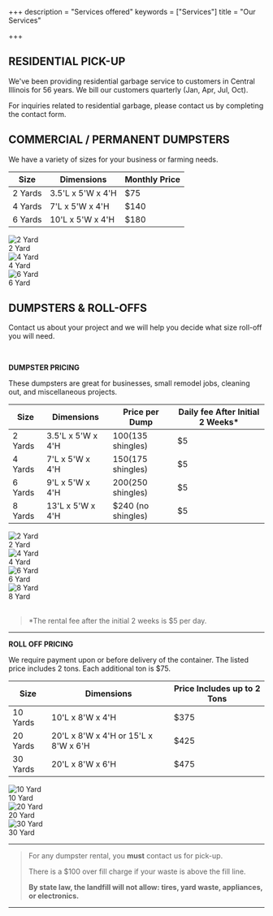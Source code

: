 +++
description = "Services offered"
keywords = ["Services"]
title = "Our Services"

+++
## RESIDENTIAL PICK-UP

We've been providing residential garbage service to customers in Central Illinois for 56 years. We bill our customers quarterly (Jan, Apr, Jul, Oct).

For inquiries related to residential garbage, please contact us by completing the contact form.

## COMMERCIAL / PERMANENT DUMPSTERS

We have a variety of sizes for your business or farming needs.

| Size | Dimensions | Monthly Price |
| --- | --- | --- |
| 2 Yards | 3.5'L x 5'W x 4'H | $75 |
| 4 Yards | 7'L x 5'W x 4'H | $140 |
| 6 Yards | 10'L x 5'W x 4'H | $180 |

<div class="photostrip">
<div class="photo">
<img class="thumb" src="/img/products/2yd-1-sm.jpg" alt="2 Yard"><div class="label">2 Yard</div>
</div>
<div class="photo">
<img class="thumb" src="/img/products/4yd-1-sm.jpg" alt="4 Yard"><div class="label">4 Yard</div>
</div>
<div class="photo">
<img class="thumb" src="/img/products/6yd-1-sm.jpg" alt="6 Yard"><div class="label">6 Yard</div>
</div>
</div>

## DUMPSTERS & ROLL-OFFS

Contact us about your project and we will help you decide what size roll-off you will need.

<br>

**DUMPSTER PRICING**

These dumpsters are great for businesses, small remodel jobs, cleaning out, and miscellaneous projects.

| Size | Dimensions | Price per Dump | Daily fee After Initial 2 Weeks* |
| --- | --- | --- | --- |
| 2 Yards | 3.5'L x 5'W x 4'H | $100 ($135 shingles) | $5 |
| 4 Yards | 7'L x 5'W x 4'H | $150 ($175 shingles) | $5 |
| 6 Yards | 9'L x 5'W x 4'H | $200 ($250 shingles) | $5 |
| 8 Yards | 13'L x 5'W x 4'H | $240 (no shingles) | $5 |

<div class="photostrip">
<div class="photo">
<img class="thumb" src="/img/products/2yd-1-sm.jpg" alt="2 Yard"><div class="label">2 Yard</div>
</div>
<div class="photo">
<img class="thumb" src="/img/products/4yd-1-sm.jpg" alt="4 Yard"><div class="label">4 Yard</div>
</div>
<div class="photo">
<img class="thumb" src="/img/products/6yd-1-sm.jpg" alt="6 Yard"><div class="label">6 Yard</div>
</div>
<div class="photo">
<img class="thumb" src="/img/products/8yd-1-sm.jpg" alt="8 Yard"><div class="label">8 Yard</div>
</div>
</div>

<br>

> *The rental fee after the initial 2 weeks is $5 per day.

***

**ROLL OFF PRICING**

We require payment upon or before delivery of the container. The listed price includes 2 tons. Each additional ton is $75.

| Size | Dimensions | Price Includes up to 2 Tons |
| --- | --- | --- |
| 10 Yards | 10'L x 8'W x 4'H | $375 |
| 20 Yards | 20'L x 8'W x 4'H or 15'L x 8'W x 6'H | $425 |
| 30 Yards | 20'L x 8'W x 6'H | $475 |

<div class="photostrip">
<div class="photo">
<img class="thumb" src="/img/products/10yd-1-sm.jpg" alt="10 Yard"><div class="label">10 Yard</div>
</div>
<div class="photo">
<img class="thumb" src="/img/products/20yd-3-sm.jpg" alt="20 Yard"><div class="label">20 Yard</div>
</div>
<div class="photo">
<img class="thumb" src="/img/products/30yd-8-sm.jpg" alt="30 Yard"><div class="label">30 Yard</div>
</div>
</div>

***

> For any dumpster rental, you <b>must</b> contact us for pick-up.
>
> There is a $100 over fill charge if your waste is above the fill line.
>
> **By state law, the landfill will not allow: tires, yard waste, appliances, or electronics.**

***